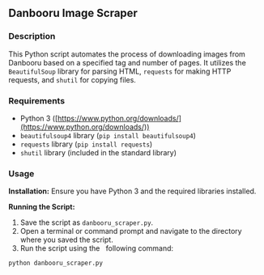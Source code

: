 ## Danbooru Image Scraper

### Description

This Python script automates the process of downloading images from Danbooru based on a specified tag and number of pages. It utilizes the `BeautifulSoup` library for parsing HTML, `requests` for making HTTP requests, and `shutil` for copying files.

### Requirements

* Python 3 ([https://www.python.org/downloads/](https://www.python.org/downloads/))
* `beautifulsoup4` library (`pip install beautifulsoup4`)
* `requests` library (`pip install requests`)
* `shutil` library (included in the standard library)

### Usage

**Installation:** Ensure you have Python 3 and the required libraries installed.

**Running the Script:**

1. Save the script as `danbooru_scraper.py`.
2. Open a terminal or command prompt and navigate to the directory where you saved the script.
3. Run the script using the   
 following command:

```bash
python danbooru_scraper.py
